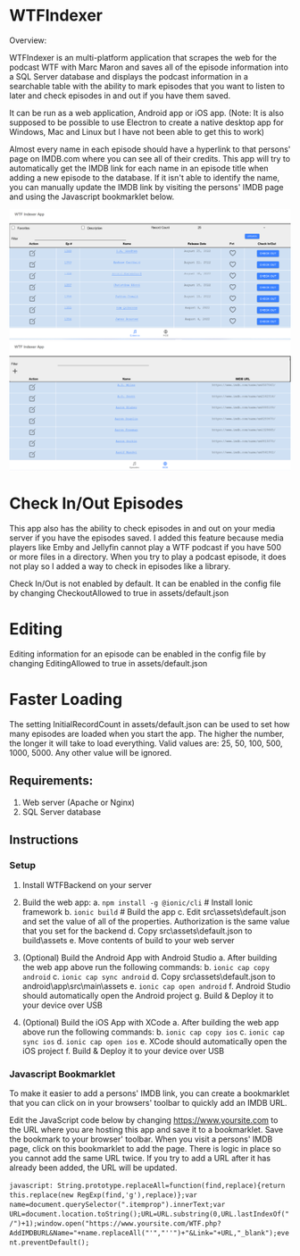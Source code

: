 # WTFIndexer
Overview:

WTFIndexer is an multi-platform application that scrapes the web for the podcast WTF with Marc Maron and saves all of the episode information into a SQL Server database and displays the podcast information in a searchable table with the ability to mark episodes that you want to listen to later and check episodes in and out if you have them saved. 

It can be run as a web application, Android app or iOS app. (Note: It is also supposed to be possible to use Electron to create a native desktop app for Windows, Mac and Linux but I have not been able to get this to work)

Almost every name in each episode should have a hyperlink to that persons' page on IMDB.com where you can see all of their credits. This app will try to automatically get the IMDB link for each name in an episode title when adding a new episode to the database. If it isn't able to identify the name, you can manually update the IMDB link by visiting the persons' IMDB page and using the Javascript bookmarklet below.

![Episodes](https://github.com/SegiH/WTFIndexer/blob/main/screenshots/Episodes.png?raw=true)
![IMDB](https://github.com/SegiH/WTFIndexer/blob/main/screenshots/IMDB.png?raw=true)

# Check In/Out Episodes
This app also has the ability to check episodes in and out on your media server if you have the episodes saved. I added this feature because media players like Emby and Jellyfin cannot play a WTF podcast if you have 500 or more files in a directory. When you try to play a podcast episode, it does not play so I added a way to check in episodes like a library. 

Check In/Out is not enabled by default. It can be enabled in the config file by changing CheckoutAllowed to true in assets/default.json

# Editing
Editing information for an episode can be enabled in the config file by changing EditingAllowed to true in assets/default.json

# Faster Loading
The setting InitialRecordCount in assets/default.json can be used to set how many episodes are loaded when you start the app. The higher the number, the longer it will take to load everything. Valid values are: 25, 50, 100, 500, 1000, 5000. Any other value will be ignored.

## Requirements:

1. Web server (Apache or Nginx)
1. SQL Server database

## Instructions

### Setup
1. Install WTFBackend on your server
1. Build the web app:
   a. `npm install -g @ionic/cli` # Install Ionic framework
   b. `ionic build` # Build the app
   c. Edit src\assets\default.json and set the value of all of the properties. Authorization is the same value that you set for the backend
   d. Copy src\assets\default.json to build\assets
   e. Move contents of build to your web server

1. (Optional) Build the Android App with Android Studio
   a. After building the web app above run the following commands:
   b. `ionic cap copy android`
   c. `ionic cap sync android`
   d. Copy src\assets\default.json to android\app\src\main\assets
   e. `ionic cap open android`
   f. Android Studio should automatically open the Android project
   g. Build & Deploy it to your device over USB

1. (Optional) Build the iOS App with XCode
   a. After building the web app above run the following commands:
   b. `ionic cap copy ios`
   c. `ionic cap sync ios`
   d. `ionic cap open ios`
   e. XCode should automatically open the iOS project
   f. Build & Deploy it to your device over USB

### Javascript Bookmarklet
To make it easier to add a persons' IMDB link, you can create a bookmarklet that you can click on in your browsers' toolbar to quickly add an IMDB URL.

Edit the JavaScript code below by changing https://www.yoursite.com to the URL where you are hosting this app and save it to a bookmarklet. Save the bookmark to your browser' toolbar. When you visit a persons' IMDB page, click on this bookmarklet to add the page. There is logic in place so you cannot add the same URL twice. If you try to add a URL after it has already been added, the URL will be updated.

```javascript: String.prototype.replaceAll=function(find,replace){return this.replace(new RegExp(find,'g'),replace)};var name=document.querySelector(".itemprop").innerText;var URL=document.location.toString();URL=URL.substring(0,URL.lastIndexOf("/")+1);window.open("https://www.yoursite.com/WTF.php?AddIMDBURL&Name="+name.replaceAll("'","''")+"&Link="+URL,"_blank");event.preventDefault();```
